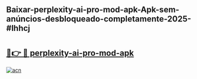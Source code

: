## Baixar-perplexity-ai-pro-mod-apk-Apk-sem-anúncios-desbloqueado-completamente-2025-#lhhcj

# <h2><a href="https://ainizakaria.my?title=perplexity-ai-pro-mod-apk&ref=20M">🔗👉 🔴 perplexity-ai-pro-mod-apk</a></h2>

[![acn](https://github.com/user-attachments/assets/0f9c940e-d8b0-45ae-aac7-cd30a18b3e1c)](https://ainizakaria.my?title=perplexity-ai-pro-mod-apk&ref=20M)

